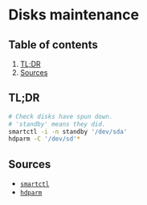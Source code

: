 # Disks maintenance

## Table of contents <!-- omit in toc -->

1. [TL;DR](#tldr)
1. [Sources](#sources)

## TL;DR

```sh
# Check disks have spun down.
# 'standby' means they did.
smartctl -i -n standby '/dev/sda'
hdparm -C '/dev/sd'*
```

## Sources

- [`smartctl`][smartctl]
- [`hdparm`][hdparm]

<!--
  References
  -->

<!-- Knowledge base -->
[hdparm]: hdparm.md
[smartctl]: smartctl.md
